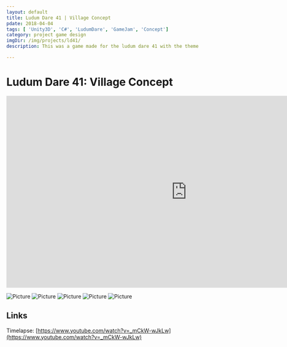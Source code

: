 ```yaml
---
layout: default
title: Ludum Dare 41 | Village Concept 
pdate: 2018-04-04
tags: [ 'Unity3D', 'C#', 'LudumDare', 'GameJam', 'Concept']
category: project game design
imgDir: /img/projects/ld41/
description: This was a game made for the ludum dare 41 with the theme "Combine Two Incompatible Genres". WIP

---
```



Ludum Dare 41: Village Concept
================

<iframe width="940" height="500" src="https://www.youtube.com/embed/_mCkW-wJkLw?rel=0&amp;showinfo=0" frameborder="0" allowfullscreen></iframe>


<div class="content-spacing"></div>
<div class="content-spacing"></div>


![Picture]( {{page.imgDir}}/1.png)
![Picture]( {{page.imgDir}}/3.png)
![Picture]( {{page.imgDir}}/4.png)
![Picture]( {{page.imgDir}}/5.png)
![Picture]( {{page.imgDir}}/6.png)


Links
-----

Timelapse: [https://www.youtube.com/watch?v=_mCkW-wJkLw](https://www.youtube.com/watch?v=_mCkW-wJkLw)

